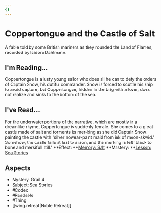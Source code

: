 ```yaml
---
{}
---
```

# Coppertongue and the Castle of Salt
A fable told by some British mariners as they rounded the Land of Flames, recorded by Isidoro Dahlmann. 
## I'm Reading...
Coppertongue is a lusty young sailor who does all he can to defy the orders of Captain Snow, his dutiful commander. Snow is forced to scuttle his ship to avoid capture, but Coppertongue, hidden in the brig with a lover, does not realize and sinks to the bottom of the sea. 
## I've Read...
For the underwater portions of the narrative, which are mostly in a dreamlike rhyme, Coppertongue is suddenly female. She comes to a great castle made of salt and torments its mer-king as she did Captain Snow, painting the castle with 'silver nowear-paint maid from ink of moon-skwid.' Somehow, the castle falls at last to arson, and the merking is left 'black to bone and mersifull still.' 
**Effect: **[Memory: Salt](https://uadaf.theevilroot.xyz/rowenarium/element/mem.salt)
**Mastery: **[Lesson: Sea Stories](https://uadaf.theevilroot.xyz/rowenarium/element/x.seastories)
## Aspects
- Mystery: Grail 4
- Subject: Sea Stories
- #Codex
- #Readable
- #Thing
- [[wing.retreat|Noble Retreat]]